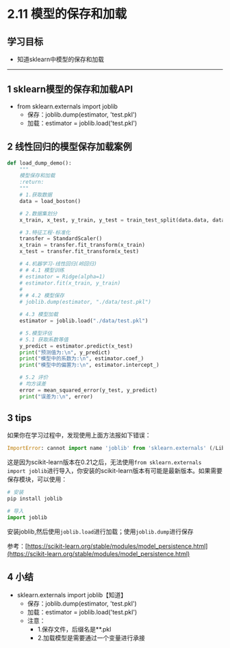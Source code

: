 # 2.11 模型的保存和加载

## 学习目标

- 知道sklearn中模型的保存和加载

------



## 1 sklearn模型的保存和加载API

- from sklearn.externals import joblib
    - 保存：joblib.dump(estimator, 'test.pkl')
    - 加载：estimator = joblib.load('test.pkl')



## 2 线性回归的模型保存加载案例

```python
def load_dump_demo():
    """
    模型保存和加载
    :return:
    """
    # 1.获取数据
    data = load_boston()

    # 2.数据集划分
    x_train, x_test, y_train, y_test = train_test_split(data.data, data.target, random_state=22)

    # 3.特征工程-标准化
    transfer = StandardScaler()
    x_train = transfer.fit_transform(x_train)
    x_test = transfer.fit_transform(x_test)

    # 4.机器学习-线性回归(岭回归)
    # # 4.1 模型训练
    # estimator = Ridge(alpha=1)
    # estimator.fit(x_train, y_train)
    #
    # # 4.2 模型保存
    # joblib.dump(estimator, "./data/test.pkl")

    # 4.3 模型加载
    estimator = joblib.load("./data/test.pkl")

    # 5.模型评估
    # 5.1 获取系数等值
    y_predict = estimator.predict(x_test)
    print("预测值为:\n", y_predict)
    print("模型中的系数为:\n", estimator.coef_)
    print("模型中的偏置为:\n", estimator.intercept_)

    # 5.2 评价
    # 均方误差
    error = mean_squared_error(y_test, y_predict)
    print("误差为:\n", error)
```



## 3 tips

如果你在学习过程中，发现使用上面方法报如下错误：

```python
ImportError: cannot import name 'joblib' from 'sklearn.externals' (/Library/Python/3.7/site-packages/sklearn/externals/__init__.py)
```

这是因为scikit-learn版本在0.21之后，无法使用`from sklearn.externals import joblib`进行导入，你安装的scikit-learn版本有可能是最新版本。如果需要保存模块，可以使用：

```python
# 安装
pip install joblib

# 导入
import joblib
```

安装joblib,然后使用`joblib.load`进行加载；使用`joblib.dump`进行保存

参考：[https://scikit-learn.org/stable/modules/model_persistence.html](https://scikit-learn.org/stable/modules/model_persistence.html)



## 4 小结

- sklearn.externals import joblib【知道】
    - 保存：joblib.dump(estimator, 'test.pkl')
    - 加载：estimator = joblib.load('test.pkl')
    - 注意：
        - 1.保存文件，后缀名是**.pkl
        - 2.加载模型是需要通过一个变量进行承接

